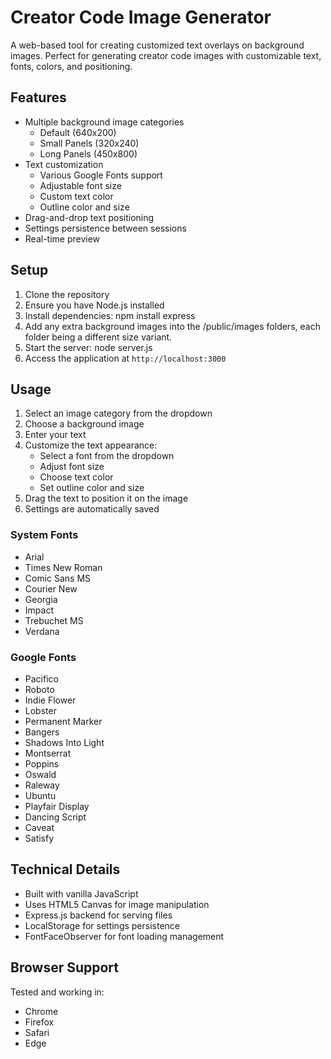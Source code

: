 # Creator Code Image Generator

A web-based tool for creating customized text overlays on background images. Perfect for generating creator code images with customizable text, fonts, colors, and positioning.

## Features

- Multiple background image categories
  - Default (640x200)
  - Small Panels (320x240)
  - Long Panels (450x800)
- Text customization
  - Various Google Fonts support
  - Adjustable font size
  - Custom text color
  - Outline color and size
- Drag-and-drop text positioning
- Settings persistence between sessions
- Real-time preview

## Setup

1. Clone the repository
2. Ensure you have Node.js installed
3. Install dependencies: npm install express
4. Add any extra background images into the /public/images folders, each folder being a different size variant.
5. Start the server: node server.js
6. Access the application at `http://localhost:3000`

## Usage

1. Select an image category from the dropdown
2. Choose a background image
3. Enter your text
4. Customize the text appearance:
   - Select a font from the dropdown
   - Adjust font size
   - Choose text color
   - Set outline color and size
5. Drag the text to position it on the image
6. Settings are automatically saved

### System Fonts
- Arial
- Times New Roman
- Comic Sans MS
- Courier New
- Georgia
- Impact
- Trebuchet MS
- Verdana

### Google Fonts
- Pacifico
- Roboto
- Indie Flower
- Lobster
- Permanent Marker
- Bangers
- Shadows Into Light
- Montserrat
- Poppins
- Oswald
- Raleway
- Ubuntu
- Playfair Display
- Dancing Script
- Caveat
- Satisfy

## Technical Details

- Built with vanilla JavaScript
- Uses HTML5 Canvas for image manipulation
- Express.js backend for serving files
- LocalStorage for settings persistence
- FontFaceObserver for font loading management

## Browser Support

Tested and working in:
- Chrome
- Firefox
- Safari
- Edge